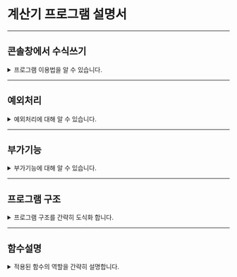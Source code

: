 # 계산기 프로그램 설명서
---
## 콘솔창에서 수식쓰기
<details>
<summary>프로그램 이용법을 알 수 있습니다.</summary> 

### 단일 수식
![alt text](image.png)

단일수식을 작성 후 엔터키를 누르면 계산합니다.

### 연쇄 수식
![alt text](image-1.png)

연쇄수식은 앞에 "$"를 붙여 호출합니다.

</details>

---
## 예외처리
<details>
<summary>예외처리에 대해 알 수 있습니다.</summary> 

![alt text](image-2.png)

잘못된 식이면, 에러메세지를 띄웁니다.

![alt text](image-3.png)

입력이 잘못되었다면, 해당 메세지를 띄웁니다.

![alt text](image-4.png)

숫자가 아닌 값을 계산을 하려하면, 해당 메세지를 띄웁니다.

</details>

---
## 부가기능
<details>
<summary>부가기능에 대해 알 수 있습니다.</summary> 

![alt text](image-5.png)

의미 없는 문자가 들어가 있어도, 계산식을 추출해 냅니다.

![alt text](image-6.png)

음수와 소수에 대한 계산이 가능합니다. (소수둘째자리까지 표현하며, 코틀린의 StringFormat에 따릅니다.)

</details>

---
## 프로그램 구조
<details>
<summary>프로그램 구조를 간략히 도식화 합니다.</summary> 

![alt text](image-8.png)

</details>

---
## 함수설명
<details>
<summary>적용된 함수의 역할을 간략히 설명합니다.</summary> 

### Manager Class
Manager Class는 프로그램의 메인 클래스 입니다. 

#### private fun stringFilter(inputString: String):String

= 입력받은 문자열을 1차적으로 필터링 합니다. 의미없는 문자를 무시합니다.

#### private fun convertString(inputString: String): String 

= 필터링된 문자에서 연산자와 숫자를 추출합니다. 해당 함수에서 소수점과 음수에 대한 대응을 하고, 

최종적으로 파싱가능한 계산 식을 도출해 냅니다.

#### private fun inputCalculate(): String

= 사용자와 대화를 하는 함수입니다. 해당함수에서 입력을 받고, 종료등에 대한 분기를 판단합니다.

#### private fun extractCalculate(inputString: String):List<String>

= 파싱가능한 문자열을 리스트 형태로 반환하여 핸들링이 용이하게 합니다. 

해당 함수는 단일 계산 로직에서 사용합니다.

#### private fun getResult(calculate: List<String>)

= 핸들링이 가능해진 리스트를 통해 연산자를 판단하고, override 함수를 호출, 예외등을 처리합니다.

#### fun manual()

= 프로그램의 메인이 되는 함수입니다. 계산기의 시퀀스를 관리합니다.

---
### Calculator Class
Calculator Class는 추상클래스로 되어 있고, 추상함수 하나만을 가지고 있으며,
자식클래스에서 Override하여 함수를 구체화 합니다.

---
### StackCalculator Class
StackCalculator Class 내지 Postfix Class라고 부릅니다.

연쇄수식은 해당 클래스에서 처리됩니다.


</details>



